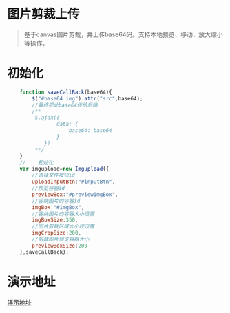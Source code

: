# 图片剪裁上传
> 基于canvas图片剪裁，并上传base64码。支持本地预览、移动、放大缩小等操作。
# 初始化
```javascript
    function saveCallBack(base64){
        $("#base64 img").attr("src",base64);
        //最终把此base64传给后端
        /**
         $.ajax({
                data: {
                    base64: base64
                }
            })
         **/
    }
    //    初始化
    var imgupload=new Imgupload({
        //选择文件按钮id
        uploadInputBtn:"#inputBtn",
        //预览容器id
        previewBox:"#previewImgBox",
        //容纳图片的容器id
        imgBox:"#imgBox",
        //容纳图片的容器大小设置
        imgBoxSize:350,
        //图片剪裁区域大小校设置
        imgCropSize:200,
        //剪裁图片预览容器大小
        previewBoxSize:200
    },saveCallBack);
```
# 演示地址
[演示地址](http://www.xerduo.com/2017/09/11/imgUpload/)
